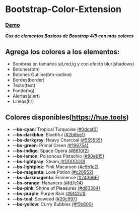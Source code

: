 # Bootstrap-Color-Extension 
### [Demo](https://juanmaioli.github.io/Bootstrap-Color-Extension/)
***Css de elementos Basicos de Boostrap 4/5 con más colores***

## Agrega los colores a los elementos:
- Sombras en tamaños sd,md,lg y con efecto blur(shadows)
- Botones(btn)
- Botones Outline(btn-outline)
- Bordes(border)
- Texto(text)
- Fondo(bg)
- Alertas(alert)
- Lineas(hr)

## Colores disponibles(https://hue.tools)

- **--bs-cyan**: Tropical Turquoise [(#0dcaf0)](https://hue.tools/info?color=0dcaf0)
- **--bs-darkblue**: Bluetiful [(#2b6be1)](https://hue.tools/info?color=2b6be1)
- **--bs-darkgray**: Heavy Charcoal [(#555555)](https://hue.tools/info?color=555555)
- **--bs-green**: Primal Green [(#198754)](https://hue.tools/info?color=198754)
- **--bs-indigo**: Space Opera [(#6610f2)](https://hue.tools/info?color=6610f2)
- **--bs-lemon**: Poisonous Pistachio [(#80eb15)](https://hue.tools/info?color=80eb15)
- **--bs-lightgray**: Steam[ (#DDDDDD)](https://hue.tools/info?color=DDDDDD)
- **--bs-lightpink**: Pink Macaroon [(#e5b1c2)](https://hue.tools/info?color=e5b1c2)
- **--bs-magenta**: Love Potion [(#c20952)](https://hue.tools/info?color=c20952)
- **--bs-darkmagenta**: Eminence [(#74366F)](https://hue.tools/info?color=74366F)
- **--bs-orange**: Habanero [(#fd7e14)](https://hue.tools/info?color=fd7e14)
- **--bs-pink**: Shrine of Pleasures [(#d63384)](https://hue.tools/info?color=d63384)
- **--bs-purple**: Purple Rain [(#6f42c1)](https://hue.tools/info?color=6f42c1)
- **--bs-teal**: Seaweed [(#20c997)](https://hue.tools/info?color=20c997)
- **--bs-yellow**: Curry Bubbles [(#f5b800)](https://hue.tools/info?color=f5b800)
